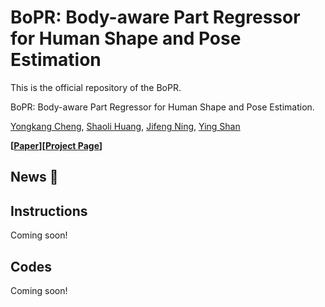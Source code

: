 # BoPR: Body-aware Part Regressor for Human Shape and Pose Estimation
This is the official repository of the BoPR.

BoPR: Body-aware Part Regressor for Human Shape and Pose Estimation.

[Yongkang Cheng](https://github.com/ZhengdiYu), [Shaoli Huang](https://scholar.google.com/citations?user=o31BPFsAAAAJ&hl=en&oi=ao), [Jifeng Ning](https://scholar.google.com/citations?user=bePJGzMAAAAJ&hl=zh-CN&oi=ao), [Ying Shan](https://scholar.google.com/citations?hl=zh-CN&user=4oXBp9UAAAAJ)

**[[Paper](https://arxiv.org/abs/2303.11675)][[Project Page](https://semanticdh.github.io/BoPR/)]**

## News :triangular_flag_on_post:

## Instructions
Coming soon!

## Codes
Coming soon!


